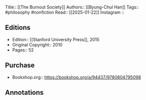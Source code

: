 Title:: [[The Burnout Society]]
Authors:: [[Byung-Chul Han]]
Tags:: #philosophy #nonfiction 
Read:: [[2025-01-22]]
Instagram :: 
## Editions
- Edition:: [[Stanford University Press]], 2015
- Original Copyright:: 2010
- Pages:: 52

## Purchase
* Bookshop.org:: https://bookshop.org/a/94437/9780804795098
## Annotations
